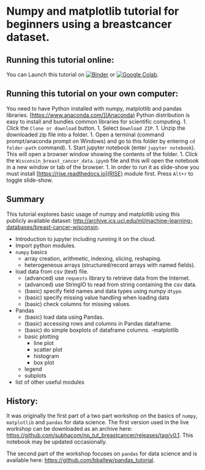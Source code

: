 # Numpy and matplotlib tutorial for beginners using a breastcancer dataset.

## Running this tutorial online:
You can Launch this tutorial on [![Binder](https://mybinder.org/badge_logo.svg)](http://mybinder.org/v2/gh/subhacom/np_tut_breastcancer/master) or [![Google Colab](https://badgen.net/badge/Launch/on%20Google%20Colab/blue?icon=terminal)](https://colab.research.google.com/github/subhacom/np_tut_breastcancer/blob/master/Wisconsin_breast_cancer_data.ipynb).

## Running this tutorial on your own computer:
You need to have Python installed with numpy, matplotlib and pandas libraries. [https://www.anaconda.com/](Anaconda) Python distribution is easy to install and bundles common libraries for scientific computing.
	1. Click the `Clone or download` button. 
	1. Select `Download ZIP`.
	1. Unzip the downloaded zip file into a folder.
	1. Open a terminal (command prompt/anaconda prompt on Windows) and
       go to this folder by entering `cd folder-path` command).
	1. Start jupyter notebook (enter `jupyter notebook`).
	   This will open a browser window showing the contents of the folder.
	1. Click the `Wisconsin_breast_cancer_data.ipynb` file and this
       will open the notebook in a new window or tab of the browser.
	1. In order to run it as slide-show you must install
       [https://rise.readthedocs.io](RISE) module first. Press `Alt+r`
       to toggle slide-show.

## Summary
This tutorial explores basic usage of numpy and matplotlib using this publicly available dataset: http://archive.ics.uci.edu/ml/machine-learning-databases/breast-cancer-wisconsin.
- Introduction to jupyter including running it on the cloud.
- Import python modules.
- `numpy` basics
  - array creation, arithmetic, indexing, slicing, reshaping.
  - heterogeneous arrays (structured/record arrays with named fields).
- load data from csv (text) file.
  - (advanced) use `requests` library to retrieve data from the Internet.
  - (advanced) use StringIO to read from string containing the csv data.
  - (basic) specify field names and data types using numpy `dtype`.
  - (basic) specify missing value handling when loading data
  - (basic) check columns for missing values.
- Pandas
  - (basic) load data using Pandas.
  - (basic) accessing rows and columns in Pandas dataframe.
  - (basic) do simple boxplots of dataframe columns.
-matplotlib
  - basic plotting
    - line plot
    - scatter plot
    - histogram
    - box plot
  - legend
  - subplots
- list of other useful modules


## History:
It was originally the first part of a two part workshop on the basics of `numpy`, `matplotlib` and `pandas` for data science. The first version used in the live workshop can be downloaded as an archive here: https://github.com/subhacom/np_tut_breastcancer/releases/tag/v0.1. This notebook may be updated occasionally. 

The second part of the workshop focuses on `pandas` for data science and is available here: https://github.com/bballew/pandas_tutorial.

